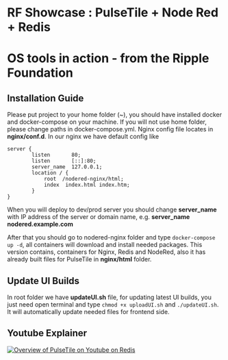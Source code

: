 # RF Showcase : PulseTile + Node Red  + Redis 
# OS tools in action - from the Ripple Foundation

## Installation Guide
Please put project to your home folder (~), you should have installed docker and docker-compose on your machine.
If you will not use home folder, please change paths in docker-compose.yml. Nginx config file locates in **nginx/conf.d**.
In our nginx we have default config like 
``` 
server {
        listen       80;
        listen       [::]:80;
        server_name  127.0.0.1;
        location / {
            root  /nodered-nginx/html;
            index  index.html index.htm;
        }
}
```
When you will deploy to dev/prod server you should change **server_name** with IP address of the server or domain name, e.g. **server_name nodered.example.com**

After that you should go to nodered-nginx folder and type ``` docker-compose up -d ```, all containers will download and install needed packages.
This version contains, containers for Nginx, Redis and NodeRed, also it has already built files for PulseTile in **nginx/html** folder. 

## Update UI Builds
In root folder we have **updateUI.sh** file, for updating latest UI builds, you just need open terminal and type ``` chmod +x uploadUI.sh ``` and  ```./updateUI.sh```. It will automatically update needed files for frontend side. 

## Youtube Explainer

[![Overview of PulseTile on Youtube on Redis](https://img.youtube.com/vi/SYcUhV7Hshw/0.jpg)](https://www.youtube.com/watch?v=SYcUhV7Hshw)

